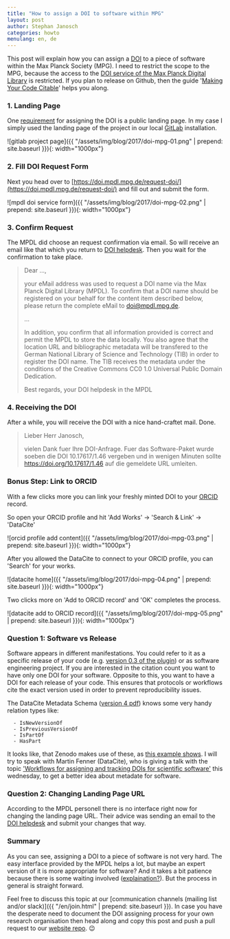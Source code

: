 ```yaml
---
title: "How to assign a DOI to software within MPG"
layout: post
author: Stephan Janosch
categories: howto
menulang: en, de
---
```


This post will explain how you can assign a [DOI](https://en.wikipedia.org/wiki/Digital_object_identifier) to a piece of software within the Max Planck Society (MPG). I need to restrict the scope to the MPG, because the access to the [DOI service of the Max Planck Digital Library](https://doi.mpdl.mpg.de) is restricted. If you plan to release on Github, then the guide '[Making Your Code Citable](https://guides.github.com/activities/citable-code/)' helps you along.
 
### 1. Landing Page
 
One [requirement](https://doi.mpdl.mpg.de/faq/#req) for assigning the DOI is a public landing page. In my case I simply used the landing page of the project in our local [GitLab](https://gitlab.com/) installation.

![gitlab project page]({{ "/assets/img/blog/2017/doi-mpg-01.png" | prepend: site.baseurl }}){: width="1000px"}

### 2. Fill DOI Request Form

Next you head over to [https://doi.mpdl.mpg.de/request-doi/](https://doi.mpdl.mpg.de/request-doi/) and fill out and submit the form.

![mpdl doi service form]({{ "/assets/img/blog/2017/doi-mpg-02.png" | prepend: site.baseurl }}){: width="1000px"}

### 3. Confirm Request

The MPDL did choose an request confirmation via email. So will receive an email like that which you return to [DOI helpdesk](mailto:doi@mpdl.mpg.de). Then you wait for the confirmation to take place. 

> Dear ...,
>
>your eMail address was used to request a DOI name via the Max Planck Digital Library (MPDL). To confirm that a DOI name should be registered on your behalf for the content item described below, please return the complete eMail to doi@mpdl.mpg.de. 
>
> ...
>
> In addition, you confirm that all information provided is correct and permit the MPDL to store the data locally. You also agree that the location URL and bibliographic metadata will be transfered to the German National Library of Science and Technology (TIB) in order to register the DOI name. The TIB receives the metadata under the conditions of the Creative Commons CC0 1.0 Universal Public Domain Dedication.
>
>Best regards,
>your DOI helpdesk in the MPDL

### 4. Receiving the DOI

After a while, you will receive the DOI with a nice hand-craftet mail. Done. 

> Lieber Herr Janosch,
>
> vielen Dank fuer Ihre DOI-Anfrage. Fuer das Software-Paket wurde soeben die DOI 10.17617/1.46 vergeben und in wenigen Minuten sollte <https://doi.org/10.17617/1.46> auf die gemeldete URL umleiten.


### Bonus Step: Link to ORCID

With a few clicks more you can link your freshly minted DOI to your [ORCID](https://orcid.org/) record.
 
So open your ORCID profile and hit 'Add Works' -> 'Search & Link' -> 'DataCite'  

![orcid profile add content]({{ "/assets/img/blog/2017/doi-mpg-03.png" | prepend: site.baseurl }}){: width="1000px"}

After you allowed the DataCite to connect to your ORCID profile, you can 'Search' for your works.
 
![datacite home]({{ "/assets/img/blog/2017/doi-mpg-04.png" | prepend: site.baseurl }}){: width="1000px"}

Two clicks more on 'Add to ORCID record' and 'OK' completes the process.

![datacite add to ORCID record]({{ "/assets/img/blog/2017/doi-mpg-05.png" | prepend: site.baseurl }}){: width="1000px"}


### Question 1: Software vs Release

Software appears in different manifestations. You could refer to it as a specific release of your code (e.g. [version 0.3 of the plugin](https://gitlab.mpi-cbg.de/infrastructure/grails-mesa-plugin/tags/0.3)) or as software engineering project. If you are interested in the citation count you want to have only one DOI for your software. Opposite to this, you want to have a DOI for each release of your code. This ensures that protocols or workflows cite the exact version used in order to prevent reproducibility issues. 

The DataCite Metadata Schema ([version 4 pdf](https://schema.datacite.org/meta/kernel-4.0/doc/DataCite-MetadataKernel_v4.0.pdf)) knows some very handy relation types like:
      
      - IsNewVersionOf 
      - IsPreviousVersionOf 
      - IsPartOf
      - HasPart

It looks like, that Zenodo makes use of these, as [this example shows](https://data.datacite.org/10.5281/ZENODO.33687). I will try to speak with Martin Fenner (DataCite), who is giving a talk with the topic ['Workflows for assigning and tracking DOIs for scientific software'](https://events.tib.eu/nontextualinformation2017/programme/lecture/workflows-for-assigning-and-tracking-dois-for-scientific-software-1/) this wednesday, to get a better idea about metadate for software.  
 
### Question 2:  Changing Landing Page URL

According to the MPDL personell there is no interface right now for changing the landing page URL. Their advice was sending an email to the [DOI helpdesk](mailto:doi@mpdl.mpg.de) and submit your changes that way.

### Summary

As you can see, assigning a DOI to a piece of software is not very hard. The easy interface provided by the MPDL helps a lot, but maybe an expert version of it is more appropriate for software? And it takes a bit patience because there is some waiting involved ([explaination?](https://blog.datacite.org/docker-solr/)). But the process in general is straight forward. 

Feel free to discuss this topic at our [communication channels (mailing list and/or slack)]({{ "/en/join.html" | prepend: site.baseurl }}). In case you have the desperate need to document the DOI assigning process for your own research organisation then head along and copy this post and push a pull request to our [website repo](https://github.com/DE-RSE/de-rse.github.io/). 😉
